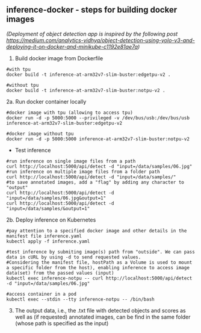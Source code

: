 ## inference-docker - steps for building docker images
*(Deployment of object detection app is inspired by the following post https://medium.com/analytics-vidhya/object-detection-using-yolo-v3-and-deploying-it-on-docker-and-minikube-c1192e81ae7a)*

1. Build docker image from Dockerfile
~~~
#with tpu
docker build -t inference-at-arm32v7-slim-buster:edgetpu-v2 .

#without tpu
docker build -t inference-at-arm32v7-slim-buster:notpu-v2 .
~~~
2a. Run docker container locally
~~~
#docker image with tpu (allowing to access tpu)
docker run -d -p 5000:5000 --privileged -v /dev/bus/usb:/dev/bus/usb inference-at-arm32v7-slim-buster:edgetpu-v2

#docker image without tpu
docker run -d -p 5000:5000 inference-at-arm32v7-slim-buster:notpu-v2
~~~
* Test inference
~~~
#run inference on single image files from a path
curl http://localhost:5000/api/detect -d "input=/data/samples/06.jpg"
#run inference on multiple image files from a folder path
curl http://localhost:5000/api/detect -d "input=/data/samples/"
#to save annotated images, add a "flag" by adding any character to "output"
curl http://localhost:5000/api/detect -d "input=/data/samples/06.jpg&output=1"
curl http://localhost:5000/api/detect -d "input=/data/samples/&output=1"
~~~
2b. Deploy inference on Kubernetes
~~~
#pay attention to a specified docker image and other details in the manifest file inference.yaml
kubectl apply -f inference.yaml

#test inference by submiting image(s) path from "outside". We can pass data in cURL by using -d to send requested values. 
#Considering the manifest file, hostPath as a Volume is used to mount a specific folder from the host), enabling inference to access image data(set) from the passed values (input)
kubectl exec inference-notpu -- curl http://localhost:5000/api/detect -d "input=/data/samples/06.jpg" 

#access container in a pod
kubectl exec --stdin --tty inference-notpu -- /bin/bash
~~~
3. The output data, i.e., the .txt file with detected objects and scores as well as (if requested) annotated images, can be find in the same folder (whose path is specified as the input)
